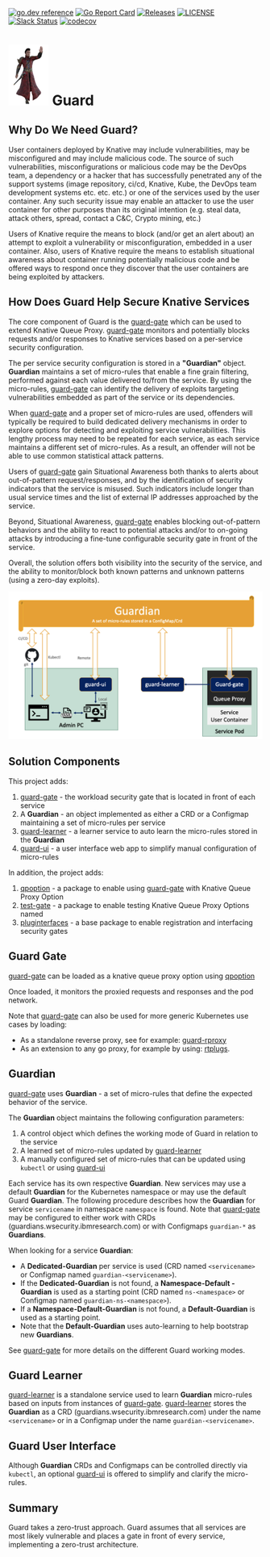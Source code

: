 [![go.dev reference](https://img.shields.io/badge/go.dev-reference-007d9c?logo=go&logoColor=white)](https://pkg.go.dev/knative.dev/security-guard)
[![Go Report Card](https://goreportcard.com/badge/knative-sandbox/seurity-guard)](https://goreportcard.com/report/knative-sandbox/security-guard)
[![Releases](https://img.shields.io/github/release-pre/knative-sandbox/seurity-guard.svg)](https://github.com/knative-sandbox/seurity-guard/releases)
[![LICENSE](https://img.shields.io/github/license/knative-sandbox/seurity-guard.svg)](https://github.com/knative-sandbox/seurity-guard/blob/main/LICENSE)
[![Slack Status](https://img.shields.io/badge/slack-join_chat-white.svg?logo=slack&style=social)](https://knative.slack.com)
[![codecov](https://codecov.io/gh/knative-sandbox/seurity-guard/branch/main/graph/badge.svg)](https://codecov.io/gh/knative-sandbox/seurity-guard)

<h1><img src="img/guard.png" width="80"/> Guard</h1>

## Why Do We Need Guard?

User containers deployed by Knative may include vulnerabilities, may be misconfigured and may include malicious code. The source of such vulnerabilities, misconfigurations or malicious code may be the DevOps team, a dependency or a hacker that has successfully penetrated any of the support systems (image repository, ci/cd, Knative, Kube, the DevOps team development systems etc. etc. etc.) or one of the services used by the user container. Any such security issue may enable an attacker to use the user container for other purposes than its original intention (e.g. steal data, attack others, spread, contact a C&C, Crypto mining, etc.)

Users of Knative require the means to block (and/or get an alert about) an attempt to exploit a vulnerability or misconfiguration, embedded in a user container. Also, users of Knative require the means to establish situational awareness about container running potentially malicious code and be offered ways to respond once they discover that the user containers are being exploited by attackers.

## How Does Guard Help Secure Knative Services

The core component of Guard is the [guard-gate](pkg/guard-gate) which can be used to extend Knative Queue Proxy. [guard-gate](pkg/guard-gate) monitors and potentially blocks requests and/or responses to Knative services based on a per-service security configuration.

The per service security configuration is stored in a **"Guardian"** object. **Guardian** maintains a set of micro-rules that enable a fine grain filtering, performed against each value delivered to/from the service.
By using the micro-rules, [guard-gate](pkg/guard-gate) can identify the delivery of exploits targeting vulnerabilities embedded as part of the service or its dependencies.

When [guard-gate](pkg/guard-gate) and a proper set of micro-rules are used, offenders will typically be required to build dedicated delivery mechanisms in order to explore options for detecting and exploiting service vulnerabilities. This lengthy process may need to be repeated for each service, as each service maintains a different set of micro-rules. As a result, an offender will not be able to use common statistical attack patterns.  

Users of [guard-gate](pkg/guard-gate) gain Situational Awareness both thanks to alerts about out-of-pattern request/responses, and by the identification of security indicators that the service is misused. Such indicators include longer than usual  service times and the list of external IP addresses approached by the service.

Beyond, Situational Awareness, [guard-gate](pkg/guard-gate) enables blocking out-of-pattern behaviors and the ability to react to potential attacks and/or to on-going attacks by introducing a fine-tune configurable security gate in front of the service.

Overall, the solution offers both visibility into the security of the service, and the ability to monitor/block both known patterns and unknown patterns (using a zero-day exploits).

<p align="center">
    <img src="img/GuardInKnative.png" width="700"  />
</p>

## Solution Components

This project adds:

1. [guard-gate](pkg/guard-gate) - the workload security gate that is located in front of each service
1. A **Guardian**  - an object implemented as either a CRD or a Configmap maintaining a set of micro-rules per service
1. [guard-learner](cmd/guard-learner) - a learner service to auto learn the micro-rules stored in the **Guardian**
1. [guard-ui](cmd/guard-ui) - a user interface web app to simplify manual configuration of micro-rules

In addition, the project adds:

1. [qpoption](pkg/qpoption) - a package to enable using [guard-gate](pkg/guard-gate) with Knative Queue Proxy Option
1. [test-gate](pkg/test-gate) - a package to enable testing Knative Queue Proxy Options named
1. [pluginterfaces](pkg/pluginterfaces) - a base package to enable registration and interfacing security gates

## Guard Gate

[guard-gate](pkg/guard-gate) can be loaded as a knative queue proxy option using [qpoption](pkg/qpoption)

Once loaded, it monitors the proxied requests and responses and the pod network.

Note that [guard-gate](pkg/guard-gate) can also be used for more generic Kubernetes use cases by loading:

- As a standalone reverse proxy, see for example: [guard-rproxy](https://github.com/IBM/workload-security-guard/tree/main/cmd/guard-rproxy)
- As an extension to any go proxy, for example by using: [rtplugs](https://github.com/IBM/go-security-plugs/tree/main/rtplugs).

## Guardian

[guard-gate](pkg/guard-gate) uses **Guardian** - a set of micro-rules that define the expected behavior of the service.

The **Guardian** object maintains the following configuration parameters:

1. A control object which defines the working mode of Guard in relation to the service
1. A learned set of micro-rules updated by [guard-learner](cmd/guard-learner)
1. A manually configured set of micro-rules that can be updated using `kubectl` or using [guard-ui](cmd/guard-ui)  

Each service has its own respective **Guardian**. New services may use a default **Guardian** for the Kubernetes namespace or may use the default Guard **Guardian**. The following procedure describes how the **Guardian** for service `servicename` in namespace `namespace` is found. Note that [guard-gate](pkg/guard-gate) may be configured to either work with CRDs (guardians.wsecurity.ibmresearch.com) or with Configmaps `guardian-*` as **Guardians**.

When looking for a service **Guardian**:

- A **Dedicated-Guardian** per service is used (CRD named `<servicename>` or Configmap named `guardian-<servicename>`).
- If the **Dedicated-Guardian** is not found, a **Namespace-Default -Guardian** is used as a starting point (CRD named `ns-<namespace>` or Configmap named `guardian-ns-<namespace>`).
- If a **Namespace-Default-Guardian** is not found, a **Default-Guardian** is used as a starting point.
- Note that the **Default-Guardian** uses auto-learning to help bootstrap new **Guardians**.

See [guard-gate](pkg/guard-gate) for more details on the different Guard working modes.

## Guard Learner

[guard-learner](cmd/guard-learner) is a standalone service used to learn **Guardian** micro-rules based on inputs from instances of [guard-gate](pkg/guard-gate). [guard-learner](cmd/guard-learner) stores the **Guardian** as a CRD (guardians.wsecurity.ibmresearch.com) under the name `<servicename>` or in a Configmap under the name `guardian-<servicename>`.

## Guard User Interface

Although **Guardian** CRDs and Configmaps can be controlled directly via `kubectl`, an optional [guard-ui](cmd/guard-ui) is offered to simplify and clarify the micro-rules.

## Summary

Guard takes a zero-trust approach. Guard assumes that all services are most likely vulnerable and places a gate in front of every service, implementing a zero-trust architecture.
